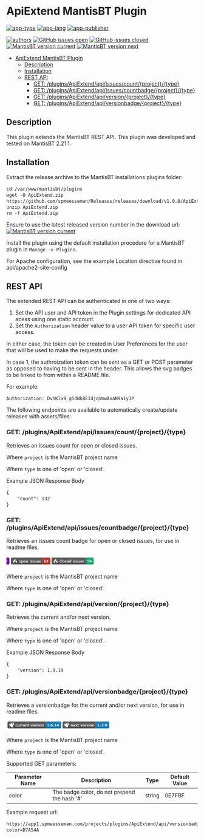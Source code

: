 # ApiExtend MantisBT Plugin

[![app-type](https://img.shields.io/badge/category-mantisbt%20plugins-blue.svg)](https://github.com/spmeesseman)
[![app-lang](https://img.shields.io/badge/language-php-blue.svg)](https://github.com/spmeesseman)
[![app-publisher](https://img.shields.io/badge/%20%20%F0%9F%93%A6%F0%9F%9A%80-app--publisher-e10000.svg)](https://github.com/spmeesseman/app-publisher)

[![authors](https://img.shields.io/badge/authors-scott%20meesseman-6F02B5.svg?logo=visual%20studio%20code)](https://github.com/spmeesseman)
[![GitHub issues open](https://img.shields.io/github/issues-raw/spmeesseman/ApiExtend.svg?maxAge=2592000&logo=github)](https://github.com/spmeesseman/ApiExtend/issues)
[![GitHub issues closed](https://img.shields.io/github/issues-closed-raw/spmeesseman/ApiExtend.svg?maxAge=2592000&logo=github)](https://github.com/spmeesseman/ApiExtend/issues)
[![MantisBT version current](https://app1.spmeesseman.com/projects/plugins/ApiExtend/api/versionbadge/ApiExtend/current)](https://app1.spmeesseman.com/projects)
[![MantisBT version next](https://app1.spmeesseman.com/projects/plugins/ApiExtend/api/versionbadge/ApiExtend/next)](https://app1.spmeesseman.com/projects)

- [ApiExtend MantisBT Plugin](#ApiExtend-MantisBT-Plugin)
  - [Description](#Description)
  - [Installation](#Installation)
  - [REST API](#REST-API)
    - [GET: /plugins/ApiExtend/api/issues/count/{project}/{type}](#GET-pluginsApiExtendapiissuescountprojecttype)
    - [GET: /plugins/ApiExtend/api/issues/countbadge/{project}/{type}](#GET-pluginsApiExtendapiissuescountbadgeprojecttype)
    - [GET: /plugins/ApiExtend/api/version/{project}/{type}](#GET-pluginsApiExtendapiversionprojecttype)
    - [GET: /plugins/ApiExtend/api/versionbadge/{project}/{type}](#GET-pluginsApiExtendapiversionbadgeprojecttype)

## Description

This plugin extends the MantisBT REST API.  This plugin was developed and tested on MantisBT 2.21.1.

## Installation

Extract the release archive to the MantisBT installations plugins folder:

    cd /var/www/mantisbt/plugins
    wget -O ApiExtend.zip https://github.com/spmeesseman/Releases/releases/download/v1.0.0/ApiExtend.zip
    unzip ApiExtend.zip
    rm -f ApiExtend.zip

Ensure to use the latest released version number in the download url: [![MantisBT version current](https://app1.spmeesseman.com/projects/plugins/ApiExtend/api/versionbadge/ApiExtend/current)](https://app1.spmeesseman.com/projects)

Install the plugin using the default installation procedure for a MantisBT plugin in `Manage -> Plugins`.

For Apache configuration, see the example Location directive found in api/apache2-site-config

## REST API

The extended REST API can be authenticated in one of two ways:

1. Set the API user and API token in the Plugin settings for dedicated API acess using one static account.
2. Set the `Authorization` header value to a user API token for specific user access.

In either case, the token can be created in User Preferences for the user that will be used to make the requests under.

In case 1, the authroization token can be sent as a GET or POST parameter as opposed to having to be sent in the header.  This allows the svg badges to be linked to from within a README file.

For example:

    Authorization: DvhKlx9_g5dNkBEI4jqVmwAxaN9a1y3P

The following endpoints are available to automatically create/update releases with assets/files:

### GET: /plugins/ApiExtend/api/issues/count/{project}/{type}

Retrieves an issues count for open or closed issues.

Where `project` is the MantisBT project name

Where `type` is one of 'open' or 'closed'.

Example JSON Response Body

    {
        "count": 132
    }

### GET: /plugins/ApiExtend/api/issues/countbadge/{project}/{type}

Retrieves an issues count badge for open or closed issues, for use in readme files.

![badge1](res/badges.png)

Where `project` is the MantisBT project name

Where `type` is one of 'open' or 'closed'.

### GET: /plugins/ApiExtend/api/version/{project}/{type}

Retrieves the current and/or next version.

Where `project` is the MantisBT project name

Where `type` is one of 'open' or 'closed'.

Example JSON Response Body

    {
        "version": 1.9.19
    }

### GET: /plugins/ApiExtend/api/versionbadge/{project}/{type}

Retrieves a versionbadge for the current and/or next version, for use in readme files.

![badge2](res/badges-version.png)

Where `project` is the MantisBT project name

Where `type` is one of 'open' or 'closed'.

Supported GET parameters:

|Parameter Name|Description|Type|Default Value|
|-|-|-|-|
|color|The badge color, do not prepend the hash '#'|string|0E7FBF|

Example request url:

    https://app1.spmeesseman.com/projects/plugins/ApiExtend/api/versionbadge/Releases/current?color=D7A54A
